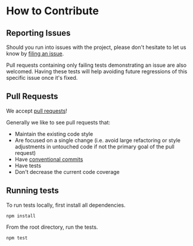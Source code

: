 # How to Contribute

## Reporting Issues

Should you run into issues with the project, please don't hesitate to let us know by
[filing an issue](https://github.com/axa-group/nlp.js-app/issues/new).

Pull requests containing only failing tests demonstrating an issue are also welcomed. Having these tests will help avoiding future regressions of this specific issue once it's fixed.

## Pull Requests

We accept [pull requests](https://github.com/axa-group/nlp.js-app/pull/new/master)!

Generally we like to see pull requests that:

- Maintain the existing code style
- Are focused on a single change (i.e. avoid large refactoring or style adjustments in untouched code if not the primary goal of the pull request)
- Have [conventional commits](https://conventionalcommits.org/)
- Have tests
- Don't decrease the current code coverage

## Running tests

To run tests locally, first install all dependencies.

```shell
npm install
```

From the root directory, run the tests.

```shell
npm test
```
